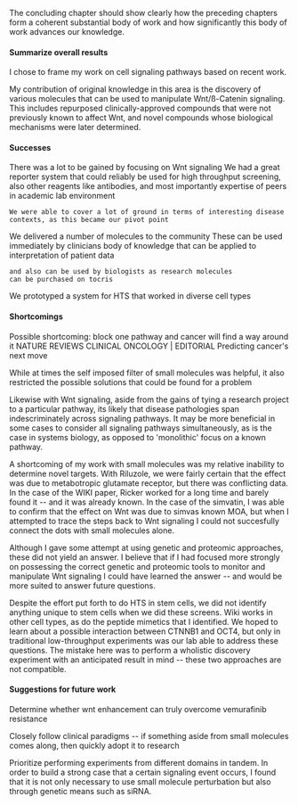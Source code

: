 


The concluding chapter should show clearly how the preceding chapters form 
a coherent substantial body of work and how significantly this body of work advances our knowledge.

#### Summarize overall results

I chose to frame my work on cell signaling pathways based on recent work.

My contribution of original knowledge in this area is the discovery of various molecules that can be used to manipulate Wnt/ß-Catenin signaling. This includes repurposed clinically-approved compounds that were not previously known to affect Wnt, and novel compounds whose biological mechanisms were later determined. 

#### Successes

There was a lot to be gained by focusing on Wnt signaling
    We had a great reporter system that could reliably be used for high throughput screening, also other reagents like antibodies, and most importantly expertise of peers in academic lab environment

    We were able to cover a lot of ground in terms of interesting disease contexts, as this became our pivot point

We delivered a number of molecules to the community
    These can be used immediately by clinicians
    body of knowledge that can be applied to interpretation of patient data

    and also can be used by biologists as research molecules
    can be purchased on tocris

We prototyped a system for HTS that worked in diverse cell types
    


#### Shortcomings

Possible shortcoming: block one pathway and cancer will find a way around it
NATURE REVIEWS CLINICAL ONCOLOGY | EDITORIAL
Predicting cancer's next move

While at times the self imposed filter of small molecules was helpful, it also restricted the possible solutions that could be found for a problem

Likewise with Wnt signaling, aside from the gains of tying a research project to a particular pathway, its likely that disease pathologies span indescriminately across signaling pathways. It may be more beneficial in some cases to consider all signaling pathways simultaneously, as is the case in systems biology, as opposed to 'monolithic' focus on a known pathway.

A shortcoming of my work with small molecules was my relative inability to determine novel targets. With Riluzole, we were fairly certain that the effect was due to metabotropic glutamate receptor, but there was conflicting data. In the case of the WIKI paper, Ricker worked for a long time and barely found it -- and it was already known. In the case of the simvatin, I was able to confirm that the effect on Wnt was due to simvas known MOA, but when I attempted to trace the steps back to Wnt signaling I could not succesfully connect the dots with small molecules alone.

Although I gave some attempt at using genetic and proteomic approaches, these did not yield an answer. I believe that if I had focused more strongly on possessing the correct genetic and proteomic tools to monitor and manipulate Wnt signaling I could have learned the answer -- and would be more suited to answer future questions.

Despite the effort put forth to do HTS in stem cells, we did not identify anything unique to stem cells when we did these screens. Wiki works in other cell types, as do the peptide mimetics that I identified. We hoped to learn about a possible interaction between CTNNB1 and OCT4, but only in traditional low-throughput experiments was our lab able to address these questions. The mistake here was to perform a wholistic discovery experiment with an anticipated result in mind -- these two approaches are not compatible.

#### Suggestions for future work

Determine whether wnt enhancement can truly overcome vemurafinib resistance

Closely follow clinical paradigms -- if something aside from small molecules comes along, then quickly adopt it to research

Prioritize performing experiments from different domains in tandem. In order to build a strong case that a certain signaling event occurs, I found that it is not only necessary to use small molecule perturbation but also through genetic means such as siRNA.